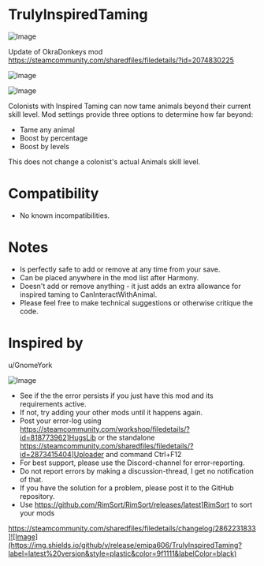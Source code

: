 # TrulyInspiredTaming

![Image](https://i.imgur.com/buuPQel.png)

Update of OkraDonkeys mod
https://steamcommunity.com/sharedfiles/filedetails/?id=2074830225

![Image](https://i.imgur.com/pufA0kM.png)

	
![Image](https://i.imgur.com/Z4GOv8H.png)

Colonists with Inspired Taming can now tame animals beyond their current skill level.
Mod settings provide three options to determine how far beyond:
- Tame any animal
- Boost by percentage
- Boost by levels

This does not change a colonist's actual Animals skill level.

# Compatibility

- No known incompatibilities.

# Notes

- Is perfectly safe to add or remove at any time from your save.
- Can be placed anywhere in the mod list after Harmony.
- Doesn't add or remove anything - it just adds an extra allowance for inspired taming to CanInteractWithAnimal.
- Please feel free to make technical suggestions or otherwise critique the code.

# Inspired by

u/GnomeYork

![Image](https://i.imgur.com/PwoNOj4.png)



-  See if the the error persists if you just have this mod and its requirements active.
-  If not, try adding your other mods until it happens again.
-  Post your error-log using https://steamcommunity.com/workshop/filedetails/?id=818773962]HugsLib or the standalone https://steamcommunity.com/sharedfiles/filedetails/?id=2873415404]Uploader and command Ctrl+F12
-  For best support, please use the Discord-channel for error-reporting.
-  Do not report errors by making a discussion-thread, I get no notification of that.
-  If you have the solution for a problem, please post it to the GitHub repository.
-  Use https://github.com/RimSort/RimSort/releases/latest]RimSort to sort your mods



https://steamcommunity.com/sharedfiles/filedetails/changelog/2862231833]![Image](https://img.shields.io/github/v/release/emipa606/TrulyInspiredTaming?label=latest%20version&style=plastic&color=9f1111&labelColor=black)

